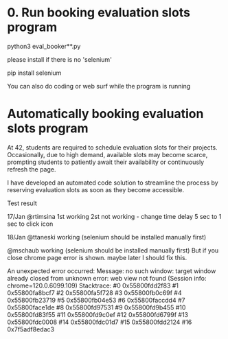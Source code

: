# 0. Run booking evaluation slots program

python3 eval_booker**.py

please install if there is no 'selenium'

pip install selenium




You can also do coding or web surf while the program is running

# Automatically booking evaluation slots program

At 42, students are required to schedule evaluation slots for their projects. 
Occasionally, due to high demand, available slots may become scarce, 
prompting students to patiently await their availability 
or continuously refresh the page.

I have developed an automated code solution 
to streamline the process by reserving evaluation slots 
as soon as they become accessible.


Test result

17/Jan
@rtimsina 
1st working
2st not working - change time delay 5 sec to 1 sec to click icon 

18/Jan
@ttaneski 
working (selenium should be installed manually first)

@mschaub 
working (selenium should be installed manually first)
But if you close chrome page error is shown. maybe later I should fix this.

An unexpected error occurred: Message: no such window: target window already closed
from unknown error: web view not found
  (Session info: chrome=120.0.6099.109)
Stacktrace:
#0 0x55800fdd2f83 <unknown>
#1 0x55800fa8bcf7 <unknown>
#2 0x55800fa5f728 <unknown>
#3 0x55800fb0c69f <unknown>
#4 0x55800fb23719 <unknown>
#5 0x55800fb04e53 <unknown>
#6 0x55800faccdd4 <unknown>
#7 0x55800face1de <unknown>
#8 0x55800fd97531 <unknown>
#9 0x55800fd9b455 <unknown>
#10 0x55800fd83f55 <unknown>
#11 0x55800fd9c0ef <unknown>
#12 0x55800fd6799f <unknown>
#13 0x55800fdc0008 <unknown>
#14 0x55800fdc01d7 <unknown>
#15 0x55800fdd2124 <unknown>
#16 0x7f5adf8edac3 <unknown>








